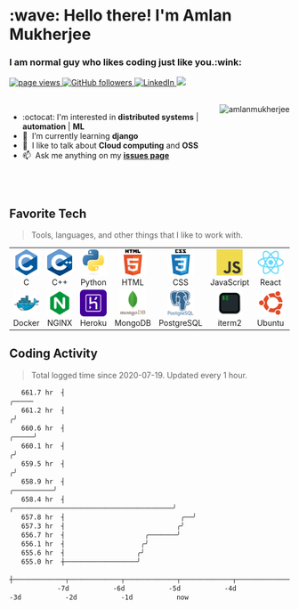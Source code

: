 <h1 align="left" id="amlanmukherjee-title">:wave: Hello there! I'm Amlan Mukherjee</h1>
<h3 align="left">I am normal guy who likes coding just like you.:wink:</h3>

<p align="left">
  <a href="https://github.com/Amlanmukherjee/Amlanmukherjee">
    <img src="https://img.shields.io/badge/Profile%20views-511-blue?style=flat" alt="page views" />
  </a>
  <a href="https://github.com/Amlanmukherjee?tab=followers">
    <img alt="GitHub followers" src="https://img.shields.io/github/followers/Amlanmukherjee?color=green&logo=github">
  </a>
  <a href="https://www.linkedin.com/in/amlanmukherjee">
    <img alt="LinkedIn" src="https://img.shields.io/badge/LinkedIn-3k-lightblue?style=flat&logo=linkedin&labelColor=blue">
  </a>
  <a href="https://amlanmukherjee.com/">
    <img src="https://img.shields.io/badge/My-Website-FFD700?style=flat&logo=react&labelColor=FFFFCC">
  </a>
</p>
<br>

<a href="#amlanmukherjee-title">
  <img src="https://github-readme-stats-amlanmukherjee.vercel.app/api?username=amlanmukherjee" alt="amlanmukherjee" align="right"/>
</a>

- :octocat:&nbsp;I'm interested in **distributed systems** | **automation** | **ML**
- :seedling: &nbsp;I’m currently learning **django**
- :speech_balloon: &nbsp;I like to talk about **Cloud computing** and **OSS**
- :mailbox: &nbsp;Ask me anything on my **[issues page]**

<br><br>

<h2 align="left" id="amlan-tech">Favorite Tech</h2>

> Tools, languages, and other things that I like to work with.

<table>
  <tr>
    <td align="center" width="96">
      <a href="#amlan-tech">
        <img src="./img/c_original.svg" width="48" height="48" alt="C" />
      </a>
      <br>C
    </td>
    <td align="center" width="96">
      <a href="#amlan-tech">
        <img src="./img/CPP.svg" width="48" height="48" alt="C++" />
      </a>
      <br>C++
    </td>
    <td align="center" width="96">
      <a href="#amlan-tech">
        <img src="./img/python-original.svg" width="48" height="48" alt="Python" />
      </a>
      <br>Python
    </td>
    <td align="center" width="96">
      <a href="#amlan-tech">
        <img src="./img/html_original.svg" width="48" height="48" alt="html" />
      </a>
      <br>HTML
    </td>
    <td align="center" width="96">
      <a href="#amlan-tech">
        <img src="./img/css_original.svg" width="48" height="48" alt="CSS" />
      </a>
      <br>CSS
    </td>
    <td align="center" width="96">
      <a href="#amlan-tech">
        <img src="./img/javascript-original.svg" width="48" height="48" alt="JavaScript" />
      </a>
      <br>JavaScript
    </td>
    <td align="center" width="96">
      <a href="#amlan-tech" >
        <img src="./img/react-original.svg" width="48" height="48" alt="React" />
      </a>
      <br>React
    </td>
    <td align="center" width="96">
      <a href="#amlan-tech">
        <img src="./img/bootstrap-plain.svg" width="48" height="48" alt="Bootstrap" />
      </a>
      <br>Bootstrap
    </td>
    <td align="center" width="96">
      <a href="#amlan-tech">
        <img src="./img/flask.svg" width="48" height="48" alt="Flask" />
      </a>
      <br>Flask
    </td>
  </tr>
  <tr>
    <td align="center" width="96"> 
      <a href="#amlan-tech" >
        <img src="./img/docker-original.svg" width="48" height="48" alt="Docker" />
      </a>
      <br>Docker
    </td>
    <td align="center" width="96">
      <a href="#amlan-tech" >
        <img src="./img/nginx.svg" width="48" height="48" alt="NGINX" />
      </a>
      <br>NGINX
    </td>
    <td align="center"  width="96">
      <a href="#amlan-tech">
        <img src="./img/heroku.svg" width="48" height="48" alt="Heroku" />
      </a>
      <br>Heroku
    </td>
    <td align="center"  width="96">
      <a href="#amlan-tech">
        <img src="./img/mongodb.svg" width="48" height="48" alt="MongoDB" />
      </a>
      <br>MongoDB
    </td>
    <td align="center" width="96">
      <a href="#amlan-tech">
        <img src="./img/postgresql_plain.svg" width="48" height="48" alt="PostgreSQL" />
      </a>
      <br>PostgreSQL
    </td>
    <td align="center"  width="96">
      <a href="#amlan-tech">
        <img src="./img/iterm_terminal_icon_161274.svg" width="48" height="48" alt="iterm2" />
      </a>
      <br>iterm2
    </td>
    <td align="center" width="96">
      <a href="#amlan-tech" >
        <img src="./img/ubuntu.svg" width="48" height="48" alt="Ubuntu" />
      </a>
      <br>Ubuntu
    </td>
    <td align="center" width="96">
      <a href="#amlan-tech" >
        <img src="./img/vscode.svg" width="48" height="48" alt="Visual Studio Code" />
      </a>
      <br>VScode
    </td>
    <td align="center" width="96">
      <a href="#amlan-tech" >
        <img src="./img/django.svg" width="48" height="48" alt="django" />
      </a>
      <br>Django
    </td>
  </tr>
</table>

<h2 align="left">Coding Activity</h2>

> Total logged time since 2020-07-19. Updated every 1 hour.

<!-- prettier-ignore-start -->

<!-- START_SECTION:ascii_graph -->

```
   661.7 hr  ┤                                                                                             ╭───── 
   661.2 hr  ┤                                                                                            ╭╯  
   660.6 hr  ┤                                                                                      ╭─────╯   
   660.1 hr  ┤                                                                                     ╭╯   
   659.5 hr  ┤                                                                                    ╭╯  
   658.9 hr  ┤                                                                         ╭──────────╯   
   658.4 hr  ┤                                ╭────────────────────────────────────────╯  
   657.8 hr  ┤                             ╭──╯   
   657.3 hr  ┤                            ╭╯  
   656.7 hr  ┤                    ╭───────╯   
   656.1 hr  ┤                   ╭╯   
   655.6 hr  ┤                  ╭╯  
   655.0 hr  ┼──────────────────╯   
             ┼─────────────┬─────────────┬─────────────┬─────────────┬─────────────┬─────────────┬─────────────┤ 
            -7d           -6d           -5d           -4d           -3d           -2d           -1d           now
```

<!-- END_SECTION:ascii_graph -->

<!-- prettier-ignore-end -->

<!-- links -->

[issues page]: https://github.com/Amlanmukherjee/Amlanmukherjee/issues
